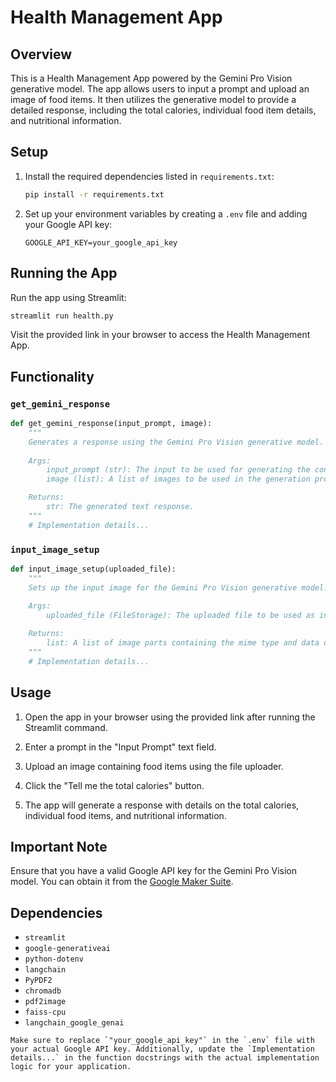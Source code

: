 

# Health Management App

## Overview

This is a Health Management App powered by the Gemini Pro Vision generative model. The app allows users to input a prompt and upload an image of food items. It then utilizes the generative model to provide a detailed response, including the total calories, individual food item details, and nutritional information.

## Setup

1. Install the required dependencies listed in `requirements.txt`:

    ```bash
    pip install -r requirements.txt
    ```

2. Set up your environment variables by creating a `.env` file and adding your Google API key:

    ```env
    GOOGLE_API_KEY=your_google_api_key
    ```

## Running the App

Run the app using Streamlit:

```bash
streamlit run health.py
```

Visit the provided link in your browser to access the Health Management App.

## Functionality

### `get_gemini_response`

```python
def get_gemini_response(input_prompt, image):
    """
    Generates a response using the Gemini Pro Vision generative model.
    
    Args:
        input_prompt (str): The input to be used for generating the content.
        image (list): A list of images to be used in the generation process.

    Returns:
        str: The generated text response.
    """
    # Implementation details...
```

### `input_image_setup`

```python
def input_image_setup(uploaded_file):
    """
    Sets up the input image for the Gemini Pro Vision generative model.
    
    Args:
        uploaded_file (FileStorage): The uploaded file to be used as input.

    Returns:
        list: A list of image parts containing the mime type and data of the uploaded file.
    """
    # Implementation details...
```

## Usage

1. Open the app in your browser using the provided link after running the Streamlit command.

2. Enter a prompt in the "Input Prompt" text field.

3. Upload an image containing food items using the file uploader.

4. Click the "Tell me the total calories" button.

5. The app will generate a response with details on the total calories, individual food items, and nutritional information.

## Important Note

Ensure that you have a valid Google API key for the Gemini Pro Vision model. You can obtain it from the [Google Maker Suite](https://makersuite.google.com/app//).

## Dependencies

- `streamlit`
- `google-generativeai`
- `python-dotenv`
- `langchain`
- `PyPDF2`
- `chromadb`
- `pdf2image`
- `faiss-cpu`
- `langchain_google_genai`
```
Make sure to replace `"your_google_api_key"` in the `.env` file with your actual Google API key. Additionally, update the `Implementation details...` in the function docstrings with the actual implementation logic for your application.
